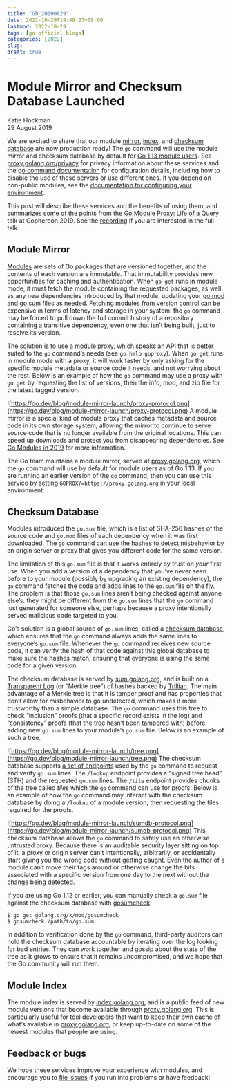 ```yaml
---
title: "Gb_20190829"
date: 2022-10-29T19:49:27+08:00
lastmod: 2022-10-29
tags: [go official blogs]
categories: [2022]
slug:
draft: true
---
```

# Module Mirror and Checksum Database Launched

Katie Hockman  
29 August 2019

We are excited to share that our module [mirror](https://proxy.golang.org/), [index](https://index.golang.org/), and [checksum database](https://sum.golang.org/) are now production ready! The `go` command will use the module mirror and checksum database by default for [Go 1.13 module users](https://go.dev/doc/go1.13#introduction). See [proxy.golang.org/privacy](https://proxy.golang.org/privacy) for privacy information about these services and the [go command documentation](https://go.dev/cmd/go/#hdr-Module_downloading_and_verification) for configuration details, including how to disable the use of these servers or use different ones. If you depend on non-public modules, see the [documentation for configuring your environment](https://go.dev/cmd/go/#hdr-Module_configuration_for_non_public_modules).

This post will describe these services and the benefits of using them, and summarizes some of the points from the [Go Module Proxy: Life of a Query](https://youtu.be/KqTySYYhPUE) talk at Gophercon 2019. See the [recording](https://youtu.be/KqTySYYhPUE) if you are interested in the full talk.

## Module Mirror

[Modules](https://blog.golang.org/versioning-proposal) are sets of Go packages that are versioned together, and the contents of each version are immutable. That immutability provides new opportunities for caching and authentication. When `go get` runs in module mode, it must fetch the module containing the requested packages, as well as any new dependencies introduced by that module, updating your [go.mod](https://go.dev/cmd/go/#hdr-The_go_mod_file) and [go.sum](https://go.dev/cmd/go/#hdr-Module_downloading_and_verification) files as needed. Fetching modules from version control can be expensive in terms of latency and storage in your system: the `go` command may be forced to pull down the full commit history of a repository containing a transitive dependency, even one that isn’t being built, just to resolve its version.

The solution is to use a module proxy, which speaks an API that is better suited to the `go` command’s needs (see `go help goproxy`). When `go get` runs in module mode with a proxy, it will work faster by only asking for the specific module metadata or source code it needs, and not worrying about the rest. Below is an example of how the `go` command may use a proxy with `go get` by requesting the list of versions, then the info, mod, and zip file for the latest tagged version.

![https://go.dev/blog/module-mirror-launch/proxy-protocol.png](https://go.dev/blog/module-mirror-launch/proxy-protocol.png)
A module mirror is a special kind of module proxy that caches metadata and source code in its own storage system, allowing the mirror to continue to serve source code that is no longer available from the original locations. This can speed up downloads and protect you from disappearing dependencies. See [Go Modules in 2019](https://blog.golang.org/modules2019) for more information.

The Go team maintains a module mirror, served at [proxy.golang.org](https://proxy.golang.org/), which the `go` command will use by default for module users as of Go 1.13. If you are running an earlier version of the `go` command, then you can use this service by setting `GOPROXY=https://proxy.golang.org` in your local environment.

## Checksum Database

Modules introduced the `go.sum` file, which is a list of SHA-256 hashes of the source code and `go.mod` files of each dependency when it was first downloaded. The `go` command can use the hashes to detect misbehavior by an origin server or proxy that gives you different code for the same version.

The limitation of this `go.sum` file is that it works entirely by trust on _your_ first use. When you add a version of a dependency that you’ve never seen before to your module (possibly by upgrading an existing dependency), the `go` command fetches the code and adds lines to the `go.sum` file on the fly. The problem is that those `go.sum` lines aren’t being checked against anyone else’s: they might be different from the `go.sum` lines that the `go` command just generated for someone else, perhaps because a proxy intentionally served malicious code targeted to you.

Go’s solution is a global source of `go.sum` lines, called a [checksum database](https://go.googlesource.com/proposal/+/master/design/25530-sumdb.md#checksum-database), which ensures that the `go` command always adds the same lines to everyone’s `go.sum` file. Whenever the `go` command receives new source code, it can verify the hash of that code against this global database to make sure the hashes match, ensuring that everyone is using the same code for a given version.

The checksum database is served by [sum.golang.org](https://sum.golang.org/), and is built on a [Transparent Log](https://research.swtch.com/tlog) (or “Merkle tree”) of hashes backed by [Trillian](https://github.com/google/trillian). The main advantage of a Merkle tree is that it is tamper proof and has properties that don’t allow for misbehavior to go undetected, which makes it more trustworthy than a simple database. The `go` command uses this tree to check “inclusion” proofs (that a specific record exists in the log) and “consistency” proofs (that the tree hasn’t been tampered with) before adding new `go.sum` lines to your module’s `go.sum` file. Below is an example of such a tree.

![https://go.dev/blog/module-mirror-launch/tree.png](https://go.dev/blog/module-mirror-launch/tree.png)
The checksum database supports [a set of endpoints](https://go.googlesource.com/proposal/+/master/design/25530-sumdb.md#checksum-database) used by the `go` command to request and verify `go.sum` lines. The `/lookup` endpoint provides a “signed tree head” (STH) and the requested `go.sum` lines. The `/tile` endpoint provides chunks of the tree called _tiles_ which the `go` command can use for proofs. Below is an example of how the `go` command may interact with the checksum database by doing a `/lookup` of a module version, then requesting the tiles required for the proofs.

![https://go.dev/blog/module-mirror-launch/sumdb-protocol.png](https://go.dev/blog/module-mirror-launch/sumdb-protocol.png)
This checksum database allows the `go` command to safely use an otherwise untrusted proxy. Because there is an auditable security layer sitting on top of it, a proxy or origin server can’t intentionally, arbitrarily, or accidentally start giving you the wrong code without getting caught. Even the author of a module can’t move their tags around or otherwise change the bits associated with a specific version from one day to the next without the change being detected.

If you are using Go 1.12 or earlier, you can manually check a `go.sum` file against the checksum database with [gosumcheck](https://godoc.org/golang.org/x/mod/gosumcheck):

```
$ go get golang.org/x/mod/gosumcheck
$ gosumcheck /path/to/go.sum
```

In addition to verification done by the `go` command, third-party auditors can hold the checksum database accountable by iterating over the log looking for bad entries. They can work together and gossip about the state of the tree as it grows to ensure that it remains uncompromised, and we hope that the Go community will run them.

## Module Index

The module index is served by [index.golang.org](https://index.golang.org/), and is a public feed of new module versions that become available through [proxy.golang.org](https://proxy.golang.org/). This is particularly useful for tool developers that want to keep their own cache of what’s available in [proxy.golang.org](https://proxy.golang.org/), or keep up-to-date on some of the newest modules that people are using.

## Feedback or bugs

We hope these services improve your experience with modules, and encourage you to [file issues](https://github.com/golang/go/issues/new?title=proxy.golang.org) if you run into problems or have feedback!
